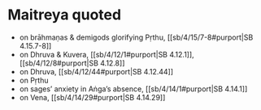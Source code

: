 # Maitreya quoted

* on brāhmaṇas & demigods glorifying Pṛthu, [[sb/4/15/7-8#purport|SB 4.15.7-8]]
* on Dhruva & Kuvera, [[sb/4/12/1#purport|SB 4.12.1]], [[sb/4/12/8#purport|SB 4.12.8]]
* on Dhruva, [[sb/4/12/44#purport|SB 4.12.44]]
* on Pṛthu 
* on sages’ anxiety in Aṅga’s absence, [[sb/4/14/1#purport|SB 4.14.1]]
* on Vena, [[sb/4/14/29#purport|SB 4.14.29]]
